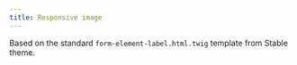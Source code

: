 ```yaml
---
title: Responsive image
---
```


Based on the standard `form-element-label.html.twig` template from Stable theme.

